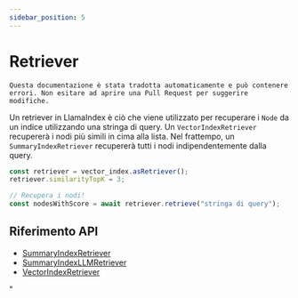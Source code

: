 ```yaml
---
sidebar_position: 5
---
```


# Retriever

`Questa documentazione è stata tradotta automaticamente e può contenere errori. Non esitare ad aprire una Pull Request per suggerire modifiche.`

Un retriever in LlamaIndex è ciò che viene utilizzato per recuperare i `Node` da un indice utilizzando una stringa di query. Un `VectorIndexRetriever` recupererà i nodi più simili in cima alla lista. Nel frattempo, un `SummaryIndexRetriever` recupererà tutti i nodi indipendentemente dalla query.

```typescript
const retriever = vector_index.asRetriever();
retriever.similarityTopK = 3;

// Recupera i nodi!
const nodesWithScore = await retriever.retrieve("stringa di query");
```

## Riferimento API

- [SummaryIndexRetriever](../../api/classes/SummaryIndexRetriever.md)
- [SummaryIndexLLMRetriever](../../api/classes/SummaryIndexLLMRetriever.md)
- [VectorIndexRetriever](../../api/classes/VectorIndexRetriever.md)

"
